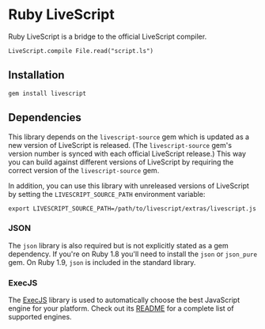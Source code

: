 Ruby LiveScript
=================

Ruby LiveScript is a bridge to the official LiveScript compiler.

    LiveScript.compile File.read("script.ls")


Installation
------------

    gem install livescript

Dependencies
------------

This library depends on the `livescript-source` gem which is
updated as a new version of LiveScript is released. (The
`livescript-source` gem's version number is synced with each
official LiveScript release.) This way you can build against
different versions of LiveScript by requiring the correct version of
the `livescript-source` gem.

In addition, you can use this library with unreleased versions of
LiveScript by setting the `LIVESCRIPT_SOURCE_PATH` environment
variable:

    export LIVESCRIPT_SOURCE_PATH=/path/to/livescript/extras/livescript.js

### JSON

The `json` library is also required but is not explicitly stated as a
gem dependency. If you're on Ruby 1.8 you'll need to install the
`json` or `json_pure` gem. On Ruby 1.9, `json` is included in the
standard library.

### ExecJS

The [ExecJS](https://github.com/sstephenson/execjs) library is used to automatically choose the best JavaScript engine for your platform. Check out its [README](https://github.com/sstephenson/execjs/blob/master/README.md) for a complete list of supported engines.
